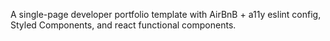 A single-page developer portfolio template with AirBnB + a11y eslint config, Styled Components, and react functional components.
